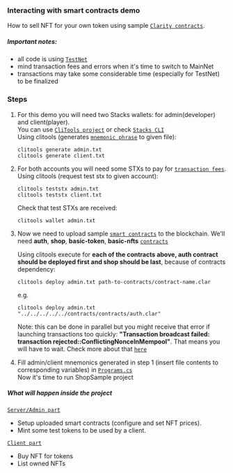### Interacting with smart contracts demo
How to sell NFT for your own token using sample [`Clarity contracts`](https://github.com/stacks-force/force-sdk/tree/main/contracts).

##### Important notes: 
* all code is using [`TestNet`](https://docs.stacks.co/docs/understand-stacks/testnet)
* mind transaction fees and errors when it's time to switch to MainNet
* transactions may take some considerable time (especially for TestNet) to be finalized

### Steps

1) For this demo you will need two Stacks wallets: for admin(developer) and client(player). 
\
You can use [`CliTools project`](https://github.com/stacks-force/force-sdk/tree/main/csharpsdk/CliTools) or check [`Stacks CLI`](https://docs.hiro.so/get-started/command-line-interface)
\
Using clitools (generates [`mnemonic phrase`](https://www.hiro.so/wallet-faq/what-are-secret-keys-and-how-do-they-work) to given file):
   ```
   clitools generate admin.txt
   clitools generate client.txt
   ```
   
2) For both accounts you will need some STXs to pay for [`transaction fees`](https://support.gamma.io/hc/en-us/articles/6011057713427-What-are-network-fees-).
   Using clitools (request test stx to given account):
   ```
   clitools teststx admin.txt
   clitools teststx client.txt
   ```
  
   Check that test STXs are received:
   ```
   clitools wallet admin.txt
   ```

3) Now we need to upload sample [`smart contracts`](https://docs.stacks.co/docs/write-smart-contracts/) to the blockchain. 
   We'll need **auth**, **shop**, **basic-token**, **basic-nfts** [`contracts`](https://github.com/stacks-force/force-sdk/tree/main/contracts/contracts)
  
   Using clitools execute for **each of the contracts above, auth contract should be deployed first and shop should be last**, because of contracts dependency:
   
   ```
   clitools deploy admin.txt path-to-contracts/contract-name.clar 
   ```
   e.g.
   ```
   clitools deploy admin.txt "../../../../../contracts/contracts/auth.clar"
   ```

   Note: this can be done in parallel but you might receive that error if launching transactions too quickly:
   **"Transaction broadcast failed: transaction rejected::ConflictingNonceInMempool"**. That means you will have to wait.
   Check more about that [`here`](https://support.gamma.io/hc/en-us/articles/6908193338131-How-do-nonces-work-) 
   

4) Fill admin/client mnemonics generated in step 1 (insert file contents to corresponding variables) in [`Programs.cs`](https://github.com/stacks-force/force-sdk/tree/main/csharpsdk/ShopSample/Program.cs)
\
Now it's time to run ShopSample project

##### What will happen inside the project

[`Server/Admin part`](https://github.com/stacks-force/force-sdk/tree/main/csharpsdk/ShopSample/Server.cs)
* Setup uploaded smart contracts (configure and set NFT prices).     
* Mint some test tokens to be used by a client.   
 
[`Client part`](https://github.com/stacks-force/force-sdk/tree/main/csharpsdk/ShopSample/Client.cs) 
* Buy NFT for tokens 
* List owned NFTs
